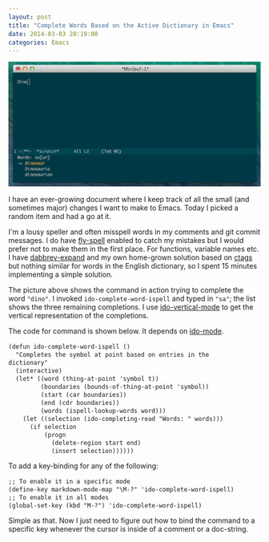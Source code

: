 ```yaml
---
layout: post
title: "Complete Words Based on the Active Dictionary in Emacs"
date: 2014-03-03 20:19:00
categories: Emacs
---
```


<a href="/images/dictionary-completion.png" target="_blank">
  <img src="/images/dictionary-completion.png" />
</a>

I have an ever-growing document where I keep track of all the small (and
sometimes major) changes I want to make to Emacs. Today I picked a random item
and had a go at it.

I'm a lousy speller and often misspell words in my comments and git commit
messages. I do have [fly-spell][fly-spell] enabled to catch my mistakes but I
would prefer not to make them in the first place. For functions, variable names
etc. I have [dabbrev-expand][dabbrev-expand] and my own home-grown solution
based on [ctags][ctags] but nothing similar for words in the English
dictionary, so I spent 15 minutes implementing a simple solution.

The picture above shows the command in action trying to complete the word
`"dino"`. I invoked `ido-complete-word-ispell` and typed in `"sa"`; the list
shows the three remaining completions. I use
[ido-vertical-mode][ido-vertical-mode] to get the vertical representation of
the completions.

The code for command is shown below. It depends on [ido-mode][ido-mode].

```elisp
(defun ido-complete-word-ispell ()
  "Completes the symbol at point based on entries in the
dictionary"
  (interactive)
  (let* ((word (thing-at-point 'symbol t))
         (boundaries (bounds-of-thing-at-point 'symbol))
         (start (car boundaries))
         (end (cdr boundaries))
         (words (ispell-lookup-words word)))
    (let ((selection (ido-completing-read "Words: " words)))
      (if selection
          (progn
            (delete-region start end)
            (insert selection))))))
```

To add a key-binding for any of the following:

```elisp
;; To enable it in a specific mode
(define-key markdown-mode-map "\M-?" 'ido-complete-word-ispell)
;; To enable it in all modes
(global-set-key (kbd "M-?") 'ido-complete-word-ispell)
```

Simple as that. Now I just need to figure out how to bind the command to a
specific key whenever the cursor is inside of a comment or a doc-string.

[fly-spell]: http://www.emacswiki.org/emacs/FlySpell
[dabbrev-expand]: http://www.emacswiki.org/emacs/DynamicAbbreviations
[ctags]: http://ctags.sourceforge.net/
[ido-mode]: http://www.emacswiki.org/emacs/InteractivelyDoThings
[ido-vertical-mode]: https://github.com/gempesaw/ido-vertical-mode.el
